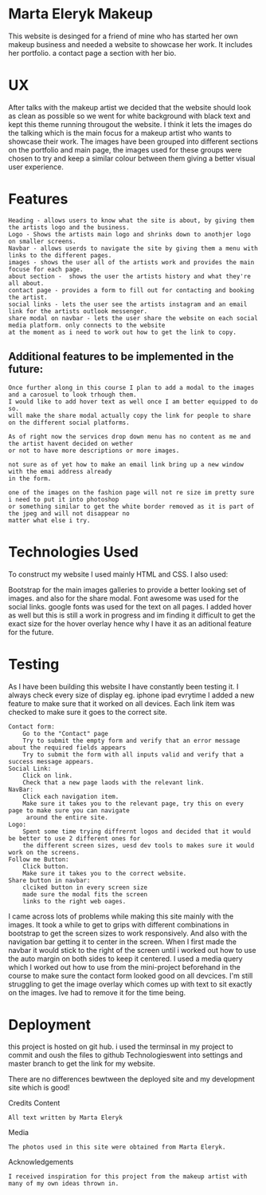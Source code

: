 <h1>Marta Eleryk Makeup</h1>

This website is desinged for a friend of mine who has started her own makeup business and needed a website
to showcase her work. It includes her portfolio. a contact page a section with her bio.


<h1>UX</h1>

After talks with the makeup artist we decided that the website should look as clean as possible so we went for 
white background with black text and kept this theme running througout the website.  I think it lets the images do the talking
which is the main focus for a makeup artist who wants to showcase their work. The images have been grouped into different sections on the portfolio
and main page, the images used for these groups were chosen to try and keep a similar colour between them giving a better visual user experience.

<h1>Features</h1>

    Heading - allows users to know what the site is about, by giving them the artists logo and the business.
    Logo - Shows the artists main logo and shrinks down to anothjer logo on smaller screens.
    Navbar - allows userds to navigate the site by giving them a menu with links to the different pages.
    images - shows the user all of the artists work and provides the main focuse for each page.
    about section -  shows the user the artists history and what they're all about.
    contact page - provides a form to fill out for contacting and booking the artist.
    social links - lets the user see the artists instagram and an email link for the artists outlook messenger.
    share modal on navbar - lets the user share the website on each social media platform. only connects to the website
    at the moment as i need to work out how to get the link to copy.

    
 <h2>Additional features to be implemented in the future:</h2>


    Once further along in this course I plan to add a modal to the images and a carosuel to look trhough them.
    I would like to add hover text as well once I am better equipped to do so.
    will make the share modal actually copy the link for people to share on the different social platforms.

    As of right now the services drop down menu has no content as me and the artist havent decided on wether
    or not to have more descriptions or more images.

    not sure as of yet how to make an email link bring up a new window with the emai address already 
    in the form.

    one of the images on the fashion page will not re size im pretty sure i need to put it into photoshop 
    or something similar to get the white border removed as it is part of the jpeg and will not disappear no
    matter what else i try.

<h1>Technologies Used</h1>

To construct my website I used mainly HTML and CSS. I also used:

Bootstrap for the main images galleries to provide a better looking set of images. and also for the share modal.
Font awesome was used for the social links.
google fonts was used for the text on all pages.
I added hover as well but this is still a work in progress and im finding it difficult to get the exact size for the hover overlay
hence why I have it as an aditional feature for the future.

<h1>Testing</h1>

As I have been building this website I have constantly been testing it.  I always check every size of display eg. iphone ipad evrytime I 
added a new feature to make sure that it worked on all devices. Each link item was checked to make sure it goes to the correct site.

    Contact form:
        Go to the "Contact" page
        Try to submit the empty form and verify that an error message about the required fields appears
        Try to submit the form with all inputs valid and verify that a success message appears.
    Social Link:
        Click on link.
        Check that a new page laods with the relevant link.
    NavBar:
        Click each navigation item.
        Make sure it takes you to the relevant page, try this on every page to make sure you can navigate
         around the entire site.
    Logo:
        Spent some time trying diffrernt logos and decided that it would be better to use 2 different ones for
        the different screen sizes, uesd dev tools to makes sure it would work on the screens.  
    Follow me Button:
        Click button.
        Make sure it takes you to the correct website.   
    Share button in navbar:
        clciked button in every screen size
        made sure the modal fits the screen
        links to the right web oages.
            
    

I came across lots of problems while making this site mainly with the images.  It took a while to get to grips with different 
combinations in bootstrap to get the screen sizes to work responsively.  And also with the navigation bar getting it to center in the screen.
When I first made the navbar it would stick to the right of the screen until i worked out how to use the auto margin on both sides to keep it centered.
I used a media query which I worked out how to use from the mini-project beforehand in the course to make sure the contact form looked good on all devcices.
I'm still struggling to get the image overlay which comes up with text to sit exactly on the images.  Ive had to remove it for the time being.

<h1>Deployment</h1>

this project is hosted on git hub. i used the terminsal in my project to commit and oush the files to github Technologieswent into settings 
and master branch to get the link for my website.

There are no differences bewtween the deployed site and my development site which is good!

Credits
Content

    All text written by Marta Eleryk

Media

    The photos used in this site were obtained from Marta Eleryk.

Acknowledgements

    I received inspiration for this project from the makeup artist with many of my own ideas thrown in.
